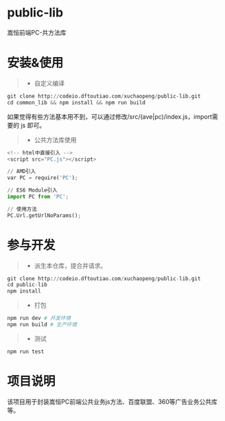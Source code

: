 # public-lib

嵩恒前端PC-共方法库

# 安装&使用

> * 自定义编译

```python
git clone http://codeio.dftoutiao.com/xuchaopeng/public-lib.git
cd common_lib && npm install && npm run build
```
如果觉得有些方法基本用不到，可以通过修改/src/(ave|pc)/index.js，import需要的 js 即可。

> * 公共方法库使用

```python
<!-- html中直接引入 -->
<script src="PC.js"></script>
```
```python
// AMD引入
var PC = require('PC');

// ES6 Module引入
import PC from 'PC';

// 使用方法
PC.Url.getUrlNoParams();
```
# 参与开发

> * 派生本仓库，提合并请求。

```python
git clone http://codeio.dftoutiao.com/xuchaopeng/public-lib.git
cd public-lib
npm install
```

> * 打包

```python
npm run dev # 开发环境
npm run build # 生产环境
```

> * 测试

```python
npm run test
```

# 项目说明

该项目用于封装嵩恒PC前端公共业务js方法、百度联盟、360等广告业务公共库等。
